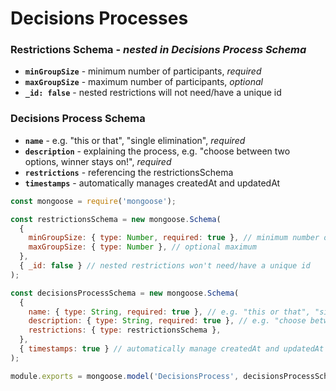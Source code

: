 # Decisions Processes



### Restrictions Schema - _nested in Decisions Process Schema_

* **`minGroupSize`** - minimum number of participants, _required_
* **`maxGroupSize`** - maximum number of participants, _optional_
* **`_id: false`** - nested restrictions will not need/have a unique id&#x20;

### Decisions Process Schema&#x20;

* **`name`** - e.g. "this or that", "single elimination", _required_
* **`description`** - explaining the process, e.g. "choose between two options, winner stays on!", _required_
* **`restrictions`** - referencing the restrictionsSchema
* **`timestamps`** - automatically manages createdAt and updatedAt

```javascript
const mongoose = require('mongoose');

const restrictionsSchema = new mongoose.Schema(
  {
    minGroupSize: { type: Number, required: true }, // minimum number of participants
    maxGroupSize: { type: Number }, // optional maximum
  },
  { _id: false } // nested restrictions won't need/have a unique id
);

const decisionsProcessSchema = new mongoose.Schema(
  {
    name: { type: String, required: true }, // e.g. "this or that", "single elimination"
    description: { type: String, required: true }, // e.g. "choose between two options, winner stays on!"
    restrictions: { type: restrictionsSchema },
  },
  { timestamps: true } // automatically manage createdAt and updatedAt
);

module.exports = mongoose.model('DecisionsProcess', decisionsProcessSchema);
```




